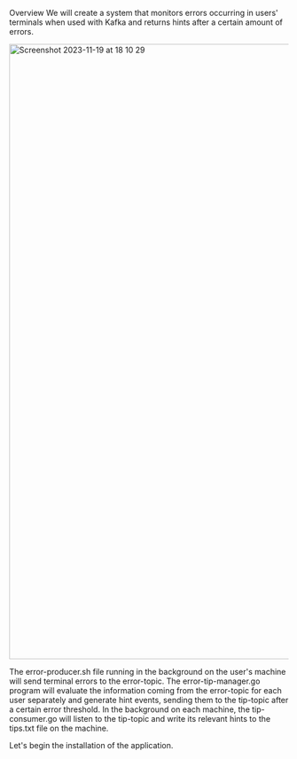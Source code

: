 Overview
We will create a system that monitors errors occurring in users' terminals when used with Kafka and returns hints after a certain amount of errors.

<img width="1110" alt="Screenshot 2023-11-19 at 18 10 29" src="https://github.com/hamza-aloglu/BB2023-terminal-monitor/assets/74200100/68f72209-ceb6-47aa-8669-ce89f08aa34e">

The error-producer.sh file running in the background on the user's machine will send terminal errors to the error-topic. The error-tip-manager.go program will evaluate the information coming from the error-topic for each user separately and generate hint events, sending them to the tip-topic after a certain error threshold. In the background on each machine, the tip-consumer.go will listen to the tip-topic and write its relevant hints to the tips.txt file on the machine.

Let's begin the installation of the application.